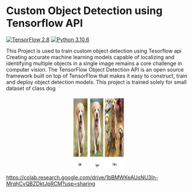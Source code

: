# Custom Object Detection using Tensorflow API

[![TensorFlow 2.8](https://img.shields.io/badge/TensorFlow-2.8-FF6F00?logo=tensorflow)](https://github.com/tensorflow/tensorflow/releases/tag/v2.8.0)
[![Python 3.10.6](https://img.shields.io/badge/Python-3.10.6-3776AB)](https://www.python.org/downloads/release/python-360/)

This Project is used to train custom object detection using Tesorflow api
Creating accurate machine learning models capable of localizing and identifying
multiple objects in a single image remains a core challenge in computer vision.
The TensorFlow Object Detection API is an open source framework built on top of
TensorFlow that makes it easy to construct, train and deploy object detection
models.
This project is trained solely for small dataset of class dog

<p align="center">
  <img src="image.jpeg" width=140 height=195>
</p>


https://colab.research.google.com/drive/1bBMWKeAUsNU3In-MrqhCvQBZDktJpRCM?usp=sharing
